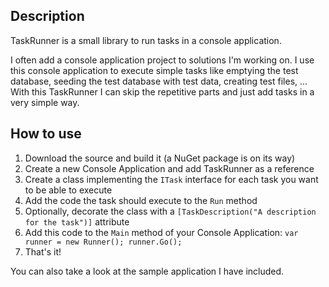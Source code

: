 ## Description
TaskRunner is a small library to run tasks in a console application.

I often add a console application project to solutions I'm working on. I use this console application to execute simple tasks like emptying the test database, seeding the test database with test data, creating test files, ... With this TaskRunner I can skip the repetitive parts and just add tasks in a very simple way.

## How to use
  1. Download the source and build it (a NuGet package is on its way)
  2. Create a new Console Application and add TaskRunner as a reference
  3. Create a class implementing the `ITask` interface for each task you want to be able to execute
  4. Add the code the task should execute to the `Run` method
  5. Optionally, decorate the class with a `[TaskDescription("A description for the task")]` attribute
  6. Add this code to the `Main` method of your Console Application: `var runner = new Runner(); runner.Go();`
  7. That's it!

You can also take a look at the sample application I have included.